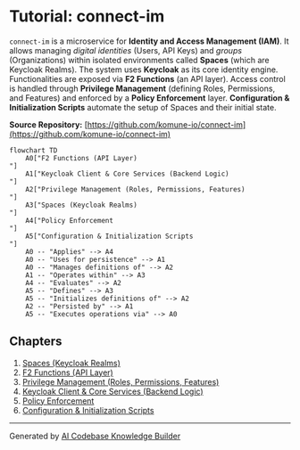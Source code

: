 # Tutorial: connect-im

`connect-im` is a microservice for **Identity and Access Management (IAM)**.
It allows managing *digital identities* (Users, API Keys) and *groups* (Organizations)
within isolated environments called **Spaces** (which are Keycloak Realms).
The system uses **Keycloak** as its core identity engine.
Functionalities are exposed via **F2 Functions** (an API layer).
Access control is handled through **Privilege Management** (defining Roles, Permissions, and Features)
and enforced by a **Policy Enforcement** layer.
**Configuration & Initialization Scripts** automate the setup of Spaces and their initial state.


**Source Repository:** [https://github.com/komune-io/connect-im](https://github.com/komune-io/connect-im)

```mermaid
flowchart TD
    A0["F2 Functions (API Layer)
"]
    A1["Keycloak Client & Core Services (Backend Logic)
"]
    A2["Privilege Management (Roles, Permissions, Features)
"]
    A3["Spaces (Keycloak Realms)
"]
    A4["Policy Enforcement
"]
    A5["Configuration & Initialization Scripts
"]
    A0 -- "Applies" --> A4
    A0 -- "Uses for persistence" --> A1
    A0 -- "Manages definitions of" --> A2
    A1 -- "Operates within" --> A3
    A4 -- "Evaluates" --> A2
    A5 -- "Defines" --> A3
    A5 -- "Initializes definitions of" --> A2
    A2 -- "Persisted by" --> A1
    A5 -- "Executes operations via" --> A0
```

## Chapters

1. [Spaces (Keycloak Realms)
](01_spaces__keycloak_realms__.md)
2. [F2 Functions (API Layer)
](02_f2_functions__api_layer__.md)
3. [Privilege Management (Roles, Permissions, Features)
](03_privilege_management__roles__permissions__features__.md)
4. [Keycloak Client & Core Services (Backend Logic)
](04_keycloak_client___core_services__backend_logic__.md)
5. [Policy Enforcement
](05_policy_enforcement_.md)
6. [Configuration & Initialization Scripts
](06_configuration___initialization_scripts_.md)


---

Generated by [AI Codebase Knowledge Builder](https://github.com/The-Pocket/Tutorial-Codebase-Knowledge)